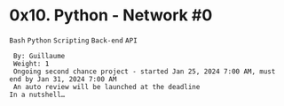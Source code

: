# 0x10. Python - Network #0
  `Bash` `Python` `Scripting` `Back-end` `API`
```
 By: Guillaume
 Weight: 1
 Ongoing second chance project - started Jan 25, 2024 7:00 AM, must end by Jan 31, 2024 7:00 AM
 An auto review will be launched at the deadline
In a nutshell…
```

